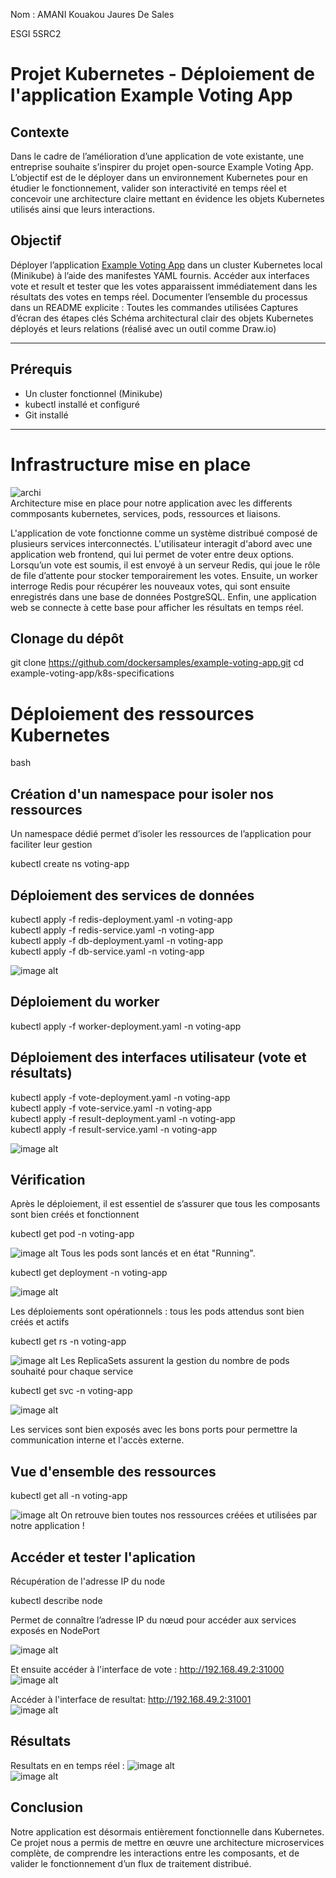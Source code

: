Nom : AMANI Kouakou Jaures De Sales

ESGI 5SRC2

# Projet Kubernetes - Déploiement de l'application Example Voting App

## Contexte
Dans le cadre de l’amélioration d’une application de vote existante, une entreprise souhaite s’inspirer du projet open-source Example Voting App. L’objectif est de le déployer dans un environnement Kubernetes pour en étudier le fonctionnement, valider son interactivité en temps réel et concevoir une architecture claire mettant en évidence les objets Kubernetes utilisés ainsi que leurs interactions.

 
## Objectif
Déployer l’application [Example Voting App](https://github.com/dockersamples/example-voting-app) dans un cluster Kubernetes local (Minikube) à l’aide des manifestes YAML fournis.
Accéder aux interfaces vote et result et tester que les votes apparaissent immédiatement dans les résultats des votes en temps réel.
Documenter l’ensemble du processus dans un README explicite :
Toutes les commandes utilisées
Captures d’écran des étapes clés
Schéma architectural clair des objets Kubernetes déployés et leurs relations (réalisé avec un outil comme Draw.io)

---
 
## Prérequis
 
- Un cluster fonctionnel (Minikube)
- kubectl installé et configuré
- Git installé
 
---

# Infrastructure mise en place

![archi](https://github.com/Jauresamani/example-voting-app/blob/main/screenREADME/Archi.png)  
Architecture mise en place pour notre application avec les differents commposants kubernetes, services, pods, ressources et liaisons.  


L'application de vote fonctionne comme un système distribué composé de plusieurs services interconnectés. L'utilisateur interagit d'abord avec une application web frontend, qui lui permet de voter entre deux options. Lorsqu’un vote est soumis, il est envoyé à un serveur Redis, qui joue le rôle de file d’attente pour stocker temporairement les votes. Ensuite, un worker interroge Redis pour récupérer les nouveaux votes, qui sont ensuite enregistrés dans une base de données PostgreSQL. Enfin, une application web se connecte à cette base pour afficher les résultats en temps réel.

## Clonage du dépôt
git clone https://github.com/dockersamples/example-voting-app.git
cd example-voting-app/k8s-specifications

# Déploiement des ressources Kubernetes

bash
## Création d'un namespace pour isoler nos ressources
Un namespace dédié permet d’isoler les ressources de l’application pour faciliter leur gestion

kubectl create ns voting-app  


## Déploiement des services de données


kubectl apply -f redis-deployment.yaml -n voting-app  
kubectl apply -f redis-service.yaml -n voting-app  
kubectl apply -f db-deployment.yaml -n voting-app  
kubectl apply -f db-service.yaml -n voting-app  

![image alt](https://github.com/Jauresamani/example-voting-app/blob/main/screenREADME/1De%CC%81ploiement%20des%20services%20de%20donne%CC%81es.png) 
 
## Déploiement du worker
kubectl apply -f worker-deployment.yaml -n voting-app

 
## Déploiement des interfaces utilisateur (vote et résultats)
kubectl apply -f vote-deployment.yaml -n voting-app  
kubectl apply -f vote-service.yaml -n voting-app  
kubectl apply -f result-deployment.yaml -n voting-app  
kubectl apply -f result-service.yaml -n voting-app  

![image alt](https://github.com/Jauresamani/example-voting-app/blob/main/screenREADME/2De%CC%81ploiement%20du%20worker.png)

## Vérification
Après le déploiement, il est essentiel de s’assurer que tous les composants sont bien créés et fonctionnent

kubectl get pod -n voting-app  

![image alt](https://github.com/Jauresamani/example-voting-app/blob/main/screenREADME/3getpods.png)
Tous les pods sont lancés et en état "Running".

kubectl get deployment -n voting-app  

![image alt](https://github.com/Jauresamani/example-voting-app/blob/main/screenREADME/4getdeployem.png) 

Les déploiements sont opérationnels : tous les pods attendus sont bien créés et actifs

kubectl get rs -n voting-app

![image alt](https://github.com/Jauresamani/example-voting-app/blob/main/screenREADME/5getrs.png) 
Les ReplicaSets assurent la gestion du nombre de pods souhaité pour chaque service
  

kubectl get svc -n voting-app  

![image alt](https://github.com/Jauresamani/example-voting-app/blob/main/screenREADME/6getserv.png) 

Les services sont bien exposés avec les bons ports pour permettre la communication interne et l'accès externe.


## Vue d'ensemble des ressources

kubectl get all -n voting-app  

![image alt](https://github.com/Jauresamani/example-voting-app/blob/main/screenREADME/7get%20all.png)
On retrouve bien toutes nos ressources créées et utilisées par notre application !  
  
## Accéder et tester l'aplication
Récupération de l'adresse IP du node 

kubectl describe node  

Permet de connaître l’adresse IP du nœud pour accéder aux services exposés en NodePort

![image alt](https://github.com/Jauresamani/example-voting-app/blob/main/screenREADME/8descri.png)

Et ensuite accéder à l'interface de vote : http://192.168.49.2:31000  
![image alt](https://github.com/Jauresamani/example-voting-app/blob/main/screenREADME/9vote.png) 
  
Accéder à l'interface de resultat: http://192.168.49.2:31001  
![image alt](https://github.com/Jauresamani/example-voting-app/blob/main/screenREADME/10resul.png) 
  
## Résultats
Resultats en en temps réel :
![image alt](https://github.com/Jauresamani/example-voting-app/blob/main/screenREADME/12resultdirect.png)  
![image alt](https://github.com/Jauresamani/example-voting-app/blob/main/screenREADME/11votedirect.png)  



## Conclusion 
Notre application est désormais entièrement fonctionnelle dans Kubernetes. Ce projet nous a permis de mettre en œuvre une architecture microservices complète, de comprendre les interactions entre les composants, et de valider le fonctionnement d’un flux de traitement distribué.  
